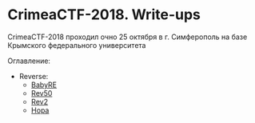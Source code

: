 # CrimeaCTF-2018. Write-ups

CrimeaCTF-2018 проходил очно 25 октября в г. Симферополь на базе Крымского федерального университета

Оглавление:

* Reverse:
  * [BabyRE](reverse/Babyre/README.md)
  * [Rev50](reverse/Rev50/README.md)
  * [Rev2](reverse/Rev2/README.md)
  * [Hopa](reverse/Hopa/README.md)
